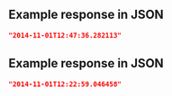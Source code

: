 ## Example response in JSON

```json
"2014-11-01T12:47:36.282113"
```

## Example response in JSON

```json
"2014-11-01T12:22:59.046458"
```

